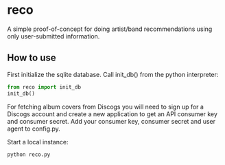 # reco

A simple proof-of-concept for doing artist/band recommendations using only user-submitted information.

## How to use

First initialize the sqlite database. Call init_db() from the python interpreter:

```python
from reco import init_db
init_db()
```

For fetching album covers from Discogs you will need to sign up for a Discogs account and create a new application to get an API consumer key and consumer secret. Add your consumer key, consumer secret and user agent to config.py.

Start a local instance:

```bash
python reco.py
```
